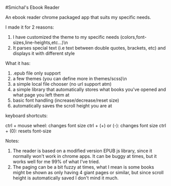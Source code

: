 #Smichal's Ebook Reader

An ebook reader chrome packaged app that suits my specific needs.

I made it for 2 reasons:

1) I have customized the theme to my specific needs (colors,font-sizes,line-heights,etc...)\n
2) It parses special text (i.e text between double quotes, brackets, etc) and displays it with different style

What it has:

1) .epub file only support
2) a few themes (you can define more in themes/scss)\n
3) a simple local file chooser (no url support atm)
4) a simple library that automatically stores what books you've opened and what page you left them at
5) basic font handling (increase/decrease/reset size)
6) automatically saves the scroll height you are at

keyboard shortcuts:

ctrl + mouse wheel: changes font size
ctrl + (+) or (-): changes font size
ctrl + (0): resets font-size

Notes:

1) The reader is based on a modified version EPUB js library, since it normally won't work in chrome apps.
It can be buggy at times, but it works well for me 99% of what I've tried.
2) The paging can be a bit fuzzy at times, what I mean is some books might be shown as only having 4 giant pages or similar,
but since scroll height is automatically saved I don't mind it much.
